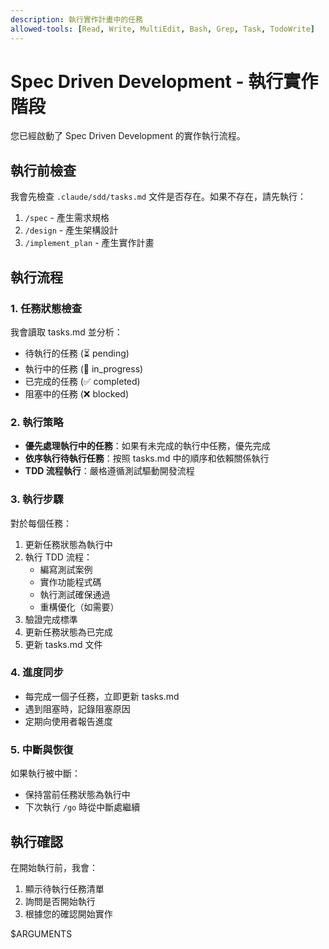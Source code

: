 ```yaml
---
description: 執行實作計畫中的任務
allowed-tools: [Read, Write, MultiEdit, Bash, Grep, Task, TodoWrite]
---
```


# Spec Driven Development - 執行實作階段

您已經啟動了 Spec Driven Development 的實作執行流程。

## 執行前檢查

我會先檢查 `.claude/sdd/tasks.md` 文件是否存在。如果不存在，請先執行：
1. `/spec` - 產生需求規格
2. `/design` - 產生架構設計
3. `/implement_plan` - 產生實作計畫

## 執行流程

### 1. 任務狀態檢查
我會讀取 tasks.md 並分析：
- 待執行的任務 (⏳ pending)
- 執行中的任務 (🔄 in_progress)
- 已完成的任務 (✅ completed)
- 阻塞中的任務 (❌ blocked)

### 2. 執行策略
- **優先處理執行中的任務**：如果有未完成的執行中任務，優先完成
- **依序執行待執行任務**：按照 tasks.md 中的順序和依賴關係執行
- **TDD 流程執行**：嚴格遵循測試驅動開發流程

### 3. 執行步驟
對於每個任務：
1. 更新任務狀態為執行中
2. 執行 TDD 流程：
   - 編寫測試案例
   - 實作功能程式碼
   - 執行測試確保通過
   - 重構優化（如需要）
3. 驗證完成標準
4. 更新任務狀態為已完成
5. 更新 tasks.md 文件

### 4. 進度同步
- 每完成一個子任務，立即更新 tasks.md
- 遇到阻塞時，記錄阻塞原因
- 定期向使用者報告進度

### 5. 中斷與恢復
如果執行被中斷：
- 保持當前任務狀態為執行中
- 下次執行 `/go` 時從中斷處繼續

## 執行確認

在開始執行前，我會：
1. 顯示待執行任務清單
2. 詢問是否開始執行
3. 根據您的確認開始實作

$ARGUMENTS
